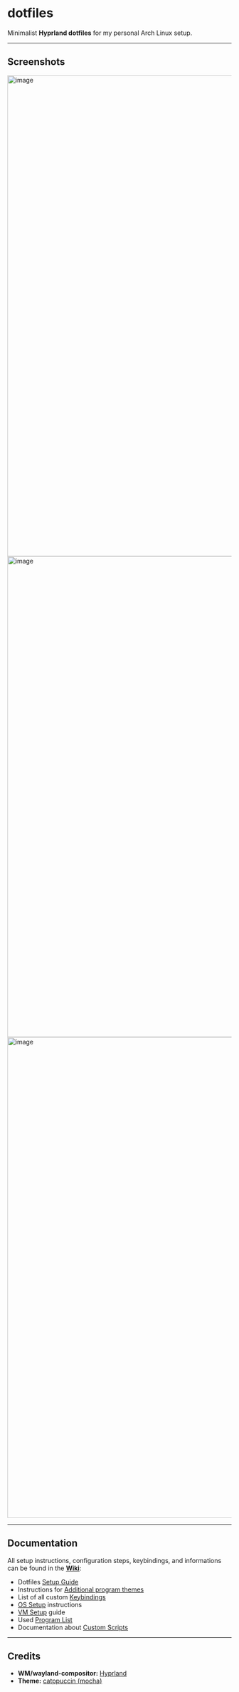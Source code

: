# dotfiles

Minimalist **Hyprland dotfiles** for my personal Arch Linux setup.

---

## Screenshots
<img width="1920" height="1080" alt="image" src="https://github.com/user-attachments/assets/63f1b0d4-70ef-4c91-9f63-7672823ccc5d" />

<img width="1920" height="1080" alt="image" src="https://github.com/user-attachments/assets/20b5ab16-7b19-4592-82ae-2d1fb798e7bc" />

<img width="1920" height="1080" alt="image" src="https://github.com/user-attachments/assets/f54eb8bf-eac8-4d72-85e6-ef445dbf4b31" />

---

## Documentation
All setup instructions, configuration steps, keybindings, and informations can be found in the [**Wiki**](https://github.com/Flottegurke/dotfiles/wiki):
- Dotfiles [Setup Guide](https://github.com/flottegurke/dotfiles/wiki/Setup-Guide)
- Instructions for [Additional program themes](https://github.com/flottegurke/dotfiles/wiki/Additional-program-themes)
- List of all custom [Keybindings](https://github.com/flottegurke/dotfiles/wiki/Keybindings)
- [OS Setup](https://github.com/flottegurke/dotfiles/wiki/OS-Setup) instructions
- [VM Setup](https://github.com/flottegurke/dotfiles/wiki/VM-Setup) guide
- Used [Program List](https://github.com/flottegurke/dotfiles/wiki/Program-List)
- Documentation about [Custom Scripts](https://github.com/flottegurke/dotfiles/wiki/Custom-Scripts)

---

## Credits
- **WM/wayland-compositor:** [Hyprland](https://hyprland.org/)
- **Theme:** [catppuccin (mocha)](https://catppuccin.com/)
